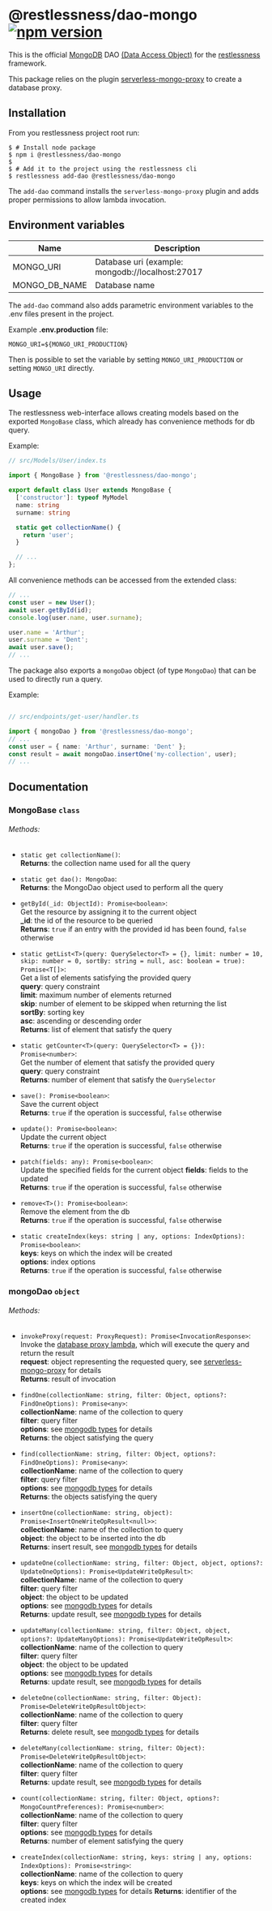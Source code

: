# @restlessness/dao-mongo [![npm version](https://img.shields.io/npm/v/@restlessness/dao-mongo.svg?style=flat)](https://www.npmjs.com/package/@restlessness/dao-mongo)
This is the official [MongoDB](https://www.mongodb.com/) DAO [(Data Access Object)](https://it.wikipedia.org/wiki/Data_Access_Object) for the [restlessness](https://github.com/getapper/restlessness) framework.

This package relies on the plugin [serverless-mongo-proxy](https://www.github.com/getapper/serverless-mongo-proxy)
to create a database proxy.

## Installation
From you restlessness project root run:

```shell script
$ # Install node package
$ npm i @restlessness/dao-mongo
$
$ # Add it to the project using the restlessness cli
$ restlessness add-dao @restlessness/dao-mongo
```

The `add-dao` command installs the `serverless-mongo-proxy` plugin and adds proper permissions to
allow lambda invocation.

## Environment variables
| Name | Description |
-------|--------------
| MONGO_URI | Database uri (example: mongodb://localhost:27017 |
| MONGO_DB_NAME | Database name |

The `add-dao` command also adds parametric environment variables to the .env files present in the project.

Example **.env.production** file:
```
MONGO_URI=${MONGO_URI_PRODUCTION}
```
Then is possible to set the variable by setting `MONGO_URI_PRODUCTION` or setting `MONGO_URI` directly.


## Usage
The restlessness web-interface allows creating models based on the exported `MongoBase` class, which already has
convenience methods for db query.

Example:
```ts
// src/Models/User/index.ts

import { MongoBase } from '@restlessness/dao-mongo';

export default class User extends MongoBase {
  ['constructor']: typeof MyModel
  name: string
  surname: string

  static get collectionName() {
    return 'user';
  }

  // ...
};
```

All convenience methods can be accessed from the extended class:
```ts
// ...
const user = new User();
await user.getById(id);
console.log(user.name, user.surname);

user.name = 'Arthur';
user.surname = 'Dent';
await user.save();
// ...
``` 



The package also exports a `mongoDao` object (of type `MongoDao`) that can be used to directly run a query.

Example:
```ts

// src/endpoints/get-user/handler.ts

import { mongoDao } from '@restlessness/dao-mongo';
// ...
const user = { name: 'Arthur', surname: 'Dent' };
const result = await mongoDao.insertOne('my-collection', user);
// ...
```

## Documentation

### <a name="mongobase"></a> MongoBase `class`
###### Methods:
- `static get collectionName()`:\
    **Returns**: the collection name used for all the query

- `static get dao(): MongoDao`:\
    **Returns**: the MongoDao object used to perform all the query

- `getById(_id: ObjectId): Promise<boolean>`:\
    Get the resource by assigning it to the current object\
    **_id**: the id of the resource to be queried\
    **Returns**: `true` if an entry with the provided id has been found, `false` otherwise

- `static getList<T>(query: QuerySelector<T> = {}, limit: number = 10, skip: number = 0, sortBy: string = null, asc: boolean = true): Promise<T[]>`:\
    Get a list of elements satisfying the provided query\
    **query**: query constraint\
    **limit**: maximum number of elements returned\
    **skip**: number of element to be skipped when returning the list\
    **sortBy**: sorting key\
    **asc**: ascending or descending order\
    **Returns**: list of element that satisfy the query

- `static getCounter<T>(query: QuerySelector<T> = {}): Promise<number>`:\
    Get the number of element that satisfy the provided query\
    **query**: query constraint\
    **Returns**: number of element that satisfy the `QuerySelector`

- `save(): Promise<boolean>`:\
    Save the current object\
    **Returns**: `true` if the operation is successful, `false` otherwise

- `update(): Promise<boolean>`:\
    Update the current object\
    **Returns**: `true` if the operation is successful, `false` otherwise

- `patch(fields: any): Promise<boolean>`:\
    Update the specified fields for the current object
    **fields**: fields to the updated\
    **Returns**: `true` if the operation is successful, `false` otherwise

- `remove<T>(): Promise<boolean>`:\
    Remove the element from the db\
    **Returns**: `true` if the operation is successful, `false` otherwise

- `static createIndex(keys: string | any, options: IndexOptions): Promise<boolean>`:\
    **keys**: keys on which the index will be created\
    **options**: index options\
    **Returns**: `true` if the operation is successful, `false` otherwise


### <a name="mongodao"></a> mongoDao `object`
###### Methods:
- `invokeProxy(request: ProxyRequest): Promise<InvocationResponse>`:\
    Invoke the [database proxy lambda](https://www.github.com/getapper/serverless-mongo-proxy),
    which will execute the query and return the result\
    **request**: object representing the requested query,
    see [serverless-mongo-proxy](https://www.github.com/getapper/serverless-mongo-proxy)
    for details\
    **Returns**: result of invocation

- `findOne(collectionName: string, filter: Object, options?: FindOneOptions): Promise<any>`:\
    **collectionName**: name of the collection to query\
    **filter**: query filter\
    **options**: see [mongodb types](https://www.npmjs.com/package/@types/mongodb) for details\
    **Returns**: the object satisfying the query

- `find(collectionName: string, filter: Object, options?: FindOneOptions): Promise<any>`:\
    **collectionName**: name of the collection to query\
    **filter**: query filter\
    **options**: see [mongodb types](https://www.npmjs.com/package/@types/mongodb) for details\
    **Returns**: the objects satisfying the query

- `insertOne(collectionName: string, object): Promise<InsertOneWriteOpResult<null>>`:\
    **collectionName**: name of the collection to query\
    **object**: the object to be inserted into the db\
    **Returns**: insert result, see [mongodb types](https://www.npmjs.com/package/@types/mongodb) for details

- `updateOne(collectionName: string, filter: Object, object, options?: UpdateOneOptions): Promise<UpdateWriteOpResult>`:\
    **collectionName**: name of the collection to query\
    **filter**: query filter\
    **object**: the object to be updated\
    **options**: see [mongodb types](https://www.npmjs.com/package/@types/mongodb) for details\
    **Returns**: update result, see [mongodb types](https://www.npmjs.com/package/@types/mongodb) for details

- `updateMany(collectionName: string, filter: Object, object, options?: UpdateManyOptions): Promise<UpdateWriteOpResult>`:\
    **collectionName**: name of the collection to query\
    **filter**: query filter\
    **object**: the object to be updated\
    **options**: see [mongodb types](https://www.npmjs.com/package/@types/mongodb) for details\
    **Returns**: update result, see [mongodb types](https://www.npmjs.com/package/@types/mongodb) for details

- `deleteOne(collectionName: string, filter: Object): Promise<DeleteWriteOpResultObject>`:\
    **collectionName**: name of the collection to query\
    **filter**: query filter\
    **Returns**: delete result, see [mongodb types](https://www.npmjs.com/package/@types/mongodb) for details

- `deleteMany(collectionName: string, filter: Object): Promise<DeleteWriteOpResultObject>`:\
    **collectionName**: name of the collection to query\
    **filter**: query filter\
    **Returns**: update result, see [mongodb types](https://www.npmjs.com/package/@types/mongodb) for details

- `count(collectionName: string, filter: Object, options?: MongoCountPreferences): Promise<number>`:\
    **collectionName**: name of the collection to query\
    **filter**: query filter\
    **options**: see [mongodb types](https://www.npmjs.com/package/@types/mongodb) for details\
    **Returns**: number of element satisfying the query

- `createIndex(collectionName: string, keys: string | any, options: IndexOptions): Promise<string>`:\
    **collectionName**: name of the collection to query\
    **keys**: keys on which the index will be created\
    **options**: see [mongodb types](https://www.npmjs.com/package/@types/mongodb) for details
    **Returns**: identifier of the created index
